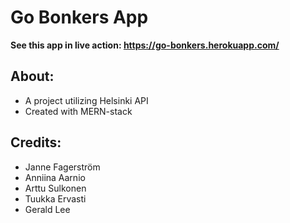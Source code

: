 # Go Bonkers App

**See this app in live action: https://go-bonkers.herokuapp.com/**

## About:

- A project utilizing Helsinki API
- Created with MERN-stack

## Credits:

- Janne Fagerström
- Anniina Aarnio
- Arttu Sulkonen
- Tuukka Ervasti
- Gerald Lee
